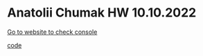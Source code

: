 # Anatolii Chumak HW 10.10.2022

[Go to website to check console](https://tolik4umak.github.io/TEL_RAN_PROF/FE/HW/10_OKT/04__HW__12.10.2022/index.html)

[code](https://github.com/Tolik4umak/TEL_RAN_PROF/blob/main/FE/HW/10_OKT/04__HW__12.10.2022/script.js)
